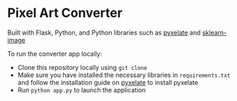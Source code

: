 # Pixel Art Converter
Built with Flask, Python, and Python libraries such as [pyxelate](https://github.com/sedthh/pyxelate/) and [sklearn-image](https://scikit-image.org/)

To run the converter app locally:
- Clone this repository locally using `git clone`
- Make sure you have installed the necessary libraries in `requirements.txt` and follow the installation guide on [pyxelate](https://github.com/sedthh/pyxelate/) to install pyxelate
- Run `python app.py` to launch the application
